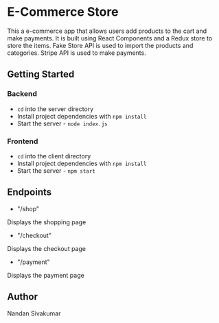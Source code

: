 # E-Commerce Store

This a e-commerce app that allows users add products to the cart and make payments. It is built using React Components and a Redux store to store the items. Fake Store API is used to import the products and categories. Stripe API is used to make payments.

## Getting Started

### Backend

- `cd` into the server directory
- Install project dependencies with `npm install`
- Start the server - `node index.js`

### Frontend

- `cd` into the client directory
- Install project dependencies with `npm install`
- Start the server - `npm start`

## Endpoints

- "/shop"

Displays the shopping page

- "/checkout"

Displays the checkout page

- "/payment"

Displays the payment page

## Author

Nandan Sivakumar
